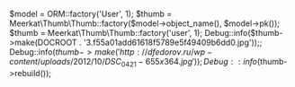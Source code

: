 $model = ORM::factory('User', 1);
$thumb = Meerkat\Thumb\Thumb::factory($model->object_name(), $model->pk());
$thumb = Meerkat\Thumb\Thumb::factory('user', 1);
Debug::info($thumb->make(DOCROOT . '3.f55a01add61618f5789e5f49409b6dd0.jpg'));;
Debug::info($thumb->make('http://dfedorov.ru/wp-content/uploads/2012/10/DSC_0421-655x364.jpg'));
Debug::info($thumb->rebuild());
